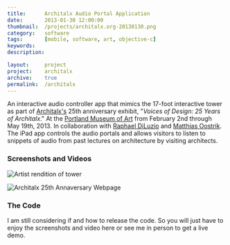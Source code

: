 ```yaml
---
title: 		Architalx Audio Portal Application
date: 		2013-01-30 12:00:00
thumbnail: 	/projects/architalx.org-20130130.png
category: 	software
tags: 		[mobile, software, art, objective-c]
keywords:
description:

layout: 	project
project:	architalx
archive:	true
permalink:  /architalx
---
```

An interactive audio controller app that mimics the 17-foot interactive
tower as part of [Architalx's][architalx] 25th anniversary exhibit,
"_Voices of Design: 25 Years of Architalx_." At the [Portland Museum of
Art][pma] from February 2nd through May 19th, 2013. In collaboration
with [Raphael DiLuzio][raphael] and [Matthias Oostrik][matthias]. The
iPad app controls the audio portals and allows visitors to listen to
snippets of audio from past lectures on architecture by visiting
architects.


### Screenshots and Videos

![Artist rendition of tower][tower]

![Architalx 25th Annaversary Webpage][architalxweb]

### The Code
I am still considering if and how to release the code. So you will just
have to enjoy the screenshots and video here or see me in person to get
a live demo.

 [architalx]: http://www.architalx.org
 [raphael]: http://www.raphaeldiluzio.com
 [matthias]: http://www.magdatt.nl
 [pma]: http://www.portlandmuseum.org/
 [tower]: {{site.baseurl}}/assets/projects/architalx-tower-500x300.png
 [architalxweb]:{{site.baseurl}}/assets/projects/architalx.org-20130130.png
